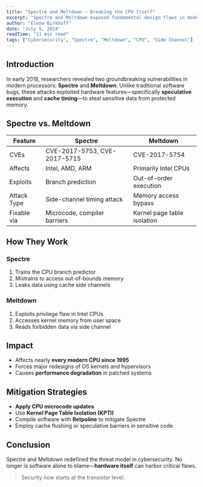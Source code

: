 ```yaml
---
title: "Spectre and Meltdown – Breaking the CPU Itself"
excerpt: "Spectre and Meltdown exposed fundamental design flaws in modern CPUs. Learn how speculative execution became a security nightmare across hardware platforms."
author: "Elena Birkhoff"
date: "July 5, 2024"
readTime: "11 min read"
tags: ["Cybersecurity", "Spectre", "Meltdown", "CPU", "Side Channel"]
---
```


## Introduction

In early 2018, researchers revealed two groundbreaking vulnerabilities in modern processors: **Spectre** and **Meltdown**. Unlike traditional software bugs, these attacks exploited hardware features—specifically **speculative execution** and **cache timing**—to steal sensitive data from protected memory.

## Spectre vs. Meltdown

| Feature        | Spectre                         | Meltdown                       |
|----------------|----------------------------------|--------------------------------|
| CVEs           | CVE-2017-5753, CVE-2017-5715    | CVE-2017-5754                  |
| Affects        | Intel, AMD, ARM                 | Primarily Intel CPUs           |
| Exploits       | Branch prediction               | Out-of-order execution         |
| Attack Type    | Side-channel timing attack      | Memory access bypass           |
| Fixable via    | Microcode, compiler barriers    | Kernel page table isolation    |

## How They Work

### Spectre

1. Trains the CPU branch predictor
2. Mistrains to access out-of-bounds memory
3. Leaks data using cache side channels

### Meltdown

1. Exploits privilege flaw in Intel CPUs
2. Accesses kernel memory from user space
3. Reads forbidden data via side channel

## Impact

- Affects nearly **every modern CPU since 1995**
- Forces major redesigns of OS kernels and hypervisors
- Causes **performance degradation** in patched systems

## Mitigation Strategies

- **Apply CPU microcode updates**
- Use **Kernel Page Table Isolation (KPTI)**
- Compile software with **Retpoline** to mitigate Spectre
- Employ cache flushing or speculative barriers in sensitive code

## Conclusion

Spectre and Meltdown redefined the threat model in cybersecurity. No longer is software alone to blame—**hardware itself** can harbor critical flaws.

> Security now starts at the transistor level.
